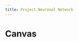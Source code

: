 ```yaml
---
title: Project Neuronal Network
---
```

<h1>Canvas</h1>
<!-- Sketch file location, (pending organization) -->

<!-- Necessary element to position p5 canvas -->
<div id="sketch-div"></div>
